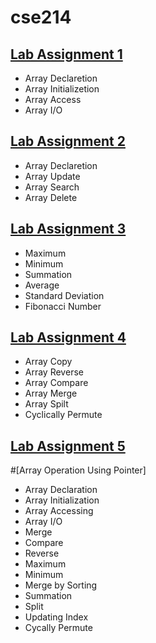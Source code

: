 # cse214

## [Lab Assignment 1](lab1)
* Array Declaretion 
* Array Initializetion 
* Array Access
* Array I/O

## [Lab Assignment 2](lab2)
* Array Declaretion 
* Array Update
* Array Search
* Array Delete

## [Lab Assignment 3](lab3)
* Maximum 
* Minimum
* Summation
* Average
* Standard Deviation
* Fibonacci Number

## [Lab Assignment 4](lab4)
* Array Copy
* Array Reverse
* Array Compare
* Array Merge
* Array Spilt
* Cyclically Permute

## [Lab Assignment 5](lab5)
#[Array Operation Using Pointer]
* Array Declaration
* Array Initialization 
* Array Accessing 
* Array I/O 
* Merge
* Compare
* Reverse
* Maximum
* Minimum
* Merge by Sorting
* Summation
* Split
* Updating Index
* Cycally Permute
